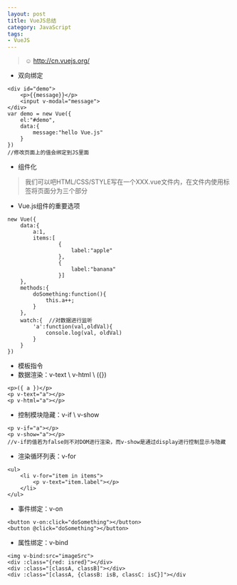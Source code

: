 ```yaml
---
layout: post
title: VueJS总结
category: JavaScript
tags: 
- VueJS
---
```


> :relaxed: http://cn.vuejs.org/

- 双向绑定
```
<div id="demo">
	<p>{{message}}</p>
	<input v-modal="message">
</div>
var demo = new Vue({
	el:"#demo",
	data:{
		message:"hello Vue.js"
	}
})
//修改页面上的值会绑定到JS里面
```

- 组件化
> 我们可以吧HTML/CSS/STYLE写在一个XXX.vue文件内，在文件内使用<template></template><script></script><style></style>标签将页面分为三个部分

- Vue.js组件的重要选项
```
new Vue({
	data:{
		a:1,
		items:[
                {
                    label:"apple"
                },
                {
                    label:"banana"
                }]
	},
	methods:{
		doSomething:function(){
			this.a++;
		}
	},
	watch:{  //对数据进行监听
		'a':function(val,oldVal){
			console.log(val, oldVal)
		}
	}
})
```

- 模板指令
 - 数据渲染：v-text \ v-html \ ({})
```
<p>({ a })</p>
<p v-text="a"></p>
<p v-html="a"></p>
```
 - 控制模块隐藏：v-if \ v-show
```
<p v-if="a"></p>
<p v-show="a"></p>
//v-if的值若为false则不对DOM进行渲染，而v-show是通过display进行控制显示与隐藏
```
 - 渲染循环列表：v-for
```
<ul>
    <li v-for="item in items">
        <p v-text="item.label"></p>
    </li>
</ul>
```
 - 事件绑定：v-on
```
<button v-on:click="doSomething"></button>
<button @click="doSomething"></button>
```
 - 属性绑定：v-bind
```
<img v-bind:src="imageSrc">
<div :class="{red: isred}"></div>
<div :class="[classA, classB]"></div>
<div :class="[classA, {classB: isB, classC: isC}]"></div
```